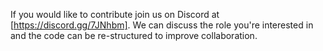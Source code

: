 If you would like to contribute join us on Discord at [https://discord.gg/7JNhbm]. We can discuss the role you're interested in and the code can be re-structured to improve collaboration.
